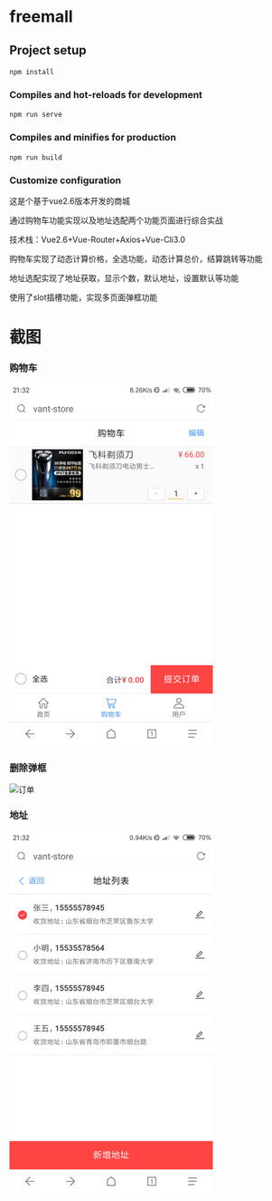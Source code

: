 # freemall

## Project setup
```
npm install
```

### Compiles and hot-reloads for development
```
npm run serve
```

### Compiles and minifies for production
```
npm run build
```

### Customize configuration

这是个基于vue2.6版本开发的商城

通过购物车功能实现以及地址选配两个功能页面进行综合实战 

技术栈：Vue2.6+Vue-Router+Axios+Vue-Cli3.0 

购物车实现了动态计算价格，全选功能，动态计算总价，结算跳转等功能 

地址选配实现了地址获取，显示个数，默认地址，设置默认等功能 

使用了slot插槽功能，实现多页面弹框功能

# 截图

### 购物车
![购物车](https://github.com/EthanZhq/Vue-project/blob/master/vue-vant-store/screenshots/cart.png)

### 删除弹框
![订单](https://github.com/EthanZhq/Vue-project/blob/master/vue-vant-store/screenshots/deletebox.png)

### 地址
![地址](https://github.com/EthanZhq/Vue-project/blob/master/vue-vant-store/screenshots/address.png)
